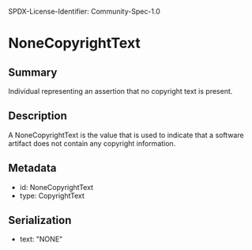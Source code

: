 SPDX-License-Identifier: Community-Spec-1.0

# NoneCopyrightText

## Summary

Individual representing an assertion that no copyright text is present.

## Description

A NoneCopyrightText is the value that is used to indicate
that a software artifact does not contain any copyright information.

## Metadata

- id: NoneCopyrightText
- type: CopyrightText

## Serialization

- text: "NONE"

